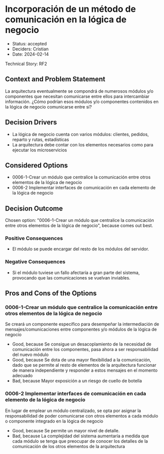# Incorporación de un método de comunicación en la lógica de negocio

* Status: accepted
* Deciders: Cristian
* Date: 2024-02-14

Technical Story: RF2

## Context and Problem Statement

La arquitectura eventualmente se compondrá de numerosos módulos y/o componentes que necesitan comunicarse entre ellos para intercambiar información. ¿Cómo podrían esos módulos y/o componentes contenidos en la lógica de negocio comunicarse entre sí?

## Decision Drivers

* La lógica de negocio cuenta con varios módulos: clientes, pedidos, reparto y rutas, estadísticas
* La arquitectura debe contar con los elementos necesarios como para ejecutar los microservicios

## Considered Options

* 0006-1-Crear un módulo que centralice la comunicación entre otros elementos de la lógica de negocio
* 0006-2 Implementar interfaces de comunicación en cada elemento de la lógica de negocio

## Decision Outcome

Chosen option: "0006-1-Crear un módulo que centralice la comunicación entre otros elementos de la lógica de negocio", because comes out best.

### Positive Consequences

* El módulo se puede encargar del resto de los módulos del servidor.

### Negative Consequences

* Si el módulo tuviese un fallo afectaría a gran parte del sistema, provocando que las comunicaciones se vuelvan inviables.

## Pros and Cons of the Options

### 0006-1-Crear un módulo que centralice la comunicación entre otros elementos de la lógica de negocio

Se creará un componente específico para desempeñar la intermediación de mensajes/comunicaciones entre componentes y/o módulos de la lógica de negocio

* Good, because Se consigue un desacoplamiento de la necesidad de comunicación entre los componentes, pasa ahora a ser responsabilidad del nuevo módulo
* Good, because Se dota de una mayor flexibilidad a la comunicación, dado que se permite al resto de elementos de la arquitectura funcionar de manera independiente y responder a estos mensajes en el momento adecuado
* Bad, because Mayor exposición a un riesgo de cuello de botella

### 0006-2 Implementar interfaces de comunicación en cada elemento de la lógica de negocio

En lugar de emplear un módulo centralizado, se opta por asignar la responsabilidad de poder comunicarse con otros elementos a cada módulo o componente integrado en la lógica de negocio

* Good, because Se permite un mayor nivel de detalle.
* Bad, because La complejidad del sistema aumentaría a medida que cada módulo se tenga que preocupar de conocer los detalles de la comunicación de los otros elementos de la arquitectura
